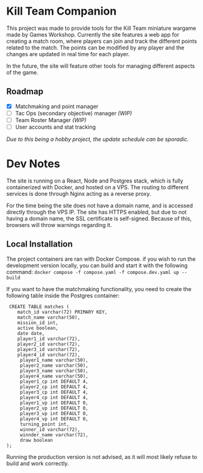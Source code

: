 # Kill Team Companion

This project was made to provide tools for the Kill Team miniature wargame made by Games Workshop. Currently the site features a web app for creating a match room, where players can join and track the different points related to the match. The points can be modified by any player and the changes are updated in real time for each player. 

In the future, the site will feature other tools for managing different aspects of the game.

## Roadmap

- [x] Matchmaking and point manager
- [ ] Tac Ops (secondary objective) manager *(WIP)*
- [ ] Team Roster Manager *(WIP)*
- [ ] User accounts and stat tracking

*Due to this being a hobby project, the update schedule can be sporadic.*

# Dev Notes

The site is running on a React, Node and Postgres stack, which is fully containerized with Docker, and hosted on a VPS. The routing to different services is done through Nginx acting as a reverse proxy.

For the time being the site does not have a domain name, and is accessed directly through the VPS IP. The site has HTTPS enabled, but due to not having a domain name, the SSL certificate is self-signed. Because of this, browsers will throw warnings regarding it.

## Local Installation

The project containers are ran with Docker Compose. if you wish to run the development version locally, you can build and start it with the following command: 
`docker compose -f compose.yaml -f compose.dev.yaml up --build`

If you want to have the matchmaking functionality, you need to create the following table inside the Postgres container: 
```
 CREATE TABLE matches (
	match_id varchar(72) PRIMARY KEY,
	match_name varchar(50),
	mission_id int,
	active boolean,
	date date,
	player1_id varchar(72),
	player2_id varchar(72),
	player3_id varchar(72),
	player4_id varchar(72),
	 player1_name varchar(50),	
	 player2_name varchar(50),	
	 player3_name varchar(50),	
	 player4_name varchar(50),
	 player1_cp int DEFAULT 4,
	 player2_cp int DEFAULT 4,
	 player3_cp int DEFAULT 4,
	 player4_cp int DEFAULT 4,
	 player1_vp int DEFAULT 0,
	 player2_vp int DEFAULT 0,
	 player3_vp int DEFAULT 0,
	 player4_vp int DEFAULT 0,
	 turning_point int,
	 winner_id varchar(72),
	 winnder_name varchar(72),
	 draw boolean
);
```

Running the production version is not advised, as it will most likely refuse to build and work correctly.
